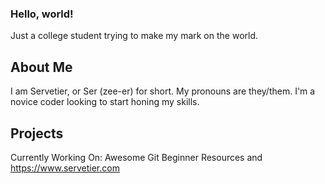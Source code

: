 ### Hello, world!
Just a college student trying to make my mark on the world.

## About Me
I am Servetier, or Ser (zee-er) for short. My pronouns are they/them. I'm a novice coder looking to start honing my skills.

## Projects
Currently Working On: Awesome Git Beginner Resources and https://www.servetier.com
